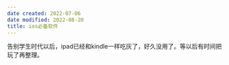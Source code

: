 ```yaml
---
date created: 2022-07-06
date modified: 2022-08-20
title: ios必备软件
---
```


告别学生时代以后，ipad已经和kindle一样吃灰了，好久没用了。等以后有时间把玩了再整理。
